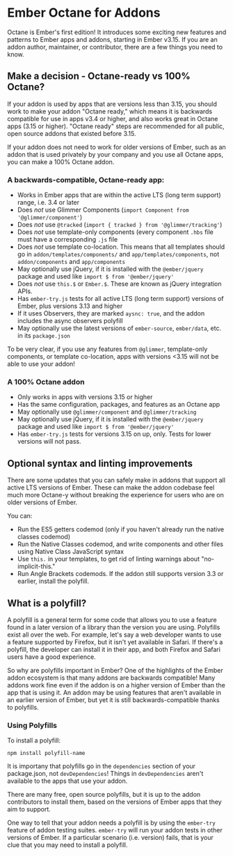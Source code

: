 # Ember Octane for Addons

Octane is Ember's first edition! It introduces some exciting new features and patterns to Ember apps and addons, starting in Ember v3.15. If you are an addon author, maintainer, or contributor, there are a few things you need to know.

## Make a decision - Octane-ready vs 100% Octane?

If your addon is used by apps that are versions less than 3.15, you should work to make your addon "Octane ready," which means it is backwards compatible for use in apps v3.4 or higher, and also works great in Octane apps (3.15 or higher).
"Octane ready" steps are recommended for all public, open source addons that existed before 3.15.

If your addon does not need to work for older versions of Ember, such as an addon that is used privately by your company and you use all Octane apps, you can make a 100% Octane addon.

### A backwards-compatible, Octane-ready app:

- Works in Ember apps that are within the active LTS (long term support) range, i.e. 3.4 or later 
- Does _not_ use Glimmer Components (`import Component from '@glimmer/component'`)
- Does _not_ use `@tracked` (`import { tracked } from '@glimmer/tracking'`)
- Does _not_ use template-only components (every component `.hbs` file must have a corresponding `.js` file
- Does _not_ use template co-location. This means that all templates should go in `addon/templates/components/` and `app/templates/components`, not `addon/components` and `app/components`
- May optionally use jQuery, if it is installed with the `@ember/jquery` package and used like `import $ from '@ember/jquery'`
- Does _not_ use `this.$` or `Ember.$`. These are known as jQuery integration APIs.
- Has `ember-try.js` tests for all active LTS (long term support) versions of Ember, plus versions 3.13 and higher
- If it uses Observers, they are marked `aysnc: true`, and the addon includes the async observers polyfill
- May optionally use the latest versions of `ember-source`, `ember/data`, etc. in its `package.json` 

To be very clear, if you use any features from `@glimmer`, template-only components, or template co-location, apps with versions <3.15 will not be able to use your addon!

### A 100% Octane addon

- Only works in apps with versions 3.15 or higher
- Has the same configuration, packages, and features as an Octane app
- May optionally use `@glimmer/component` and `@glimmer/tracking`
- May optionally use jQuery, if it is installed with the `@ember/jquery` package and used like `import $ from '@ember/jquery'`
- Has `ember-try.js` tests for versions 3.15 on up, only. Tests for lower versions will not pass.

## Optional syntax and linting improvements

There are some updates that you can safely make in addons that support all active LTS versions of Ember.
These can make the addon codebase feel much more Octane-y without breaking the experience for users who are on older versions of Ember.

You can:
- Run the ES5 getters codemod (only if you haven't already run the native classes codemod)
- Run the Native Classes codemod, and write components and other files using Native Class JavaScript syntax
- Use `this.` in your templates, to get rid of linting warnings about "no-implicit-this."
- Run Angle Brackets codemods. If the addon still supports version 3.3 or earlier, install the polyfill.

## What is a polyfill?

A polyfill is a general term for some code that allows you to use a feature found in a later version of a library than the version you are using.
Polyfills exist all over the web.
For example, let's say a web developer wants to use a feature supported by Firefox, but it isn't yet available in Safari. If there's a polyfill, the developer can install it in their app, and both Firefox and Safari users have a good experience.

So why are polyfills important in Ember? One of the highlights of the Ember addon ecosystem is that many addons are backwards compatible! Many addons work fine even if the addon is on a higher version of Ember than the app that is using it. An addon may be using features that aren't available in an earlier version of Ember, but yet it is still backwards-compatible thanks to polyfills.

### Using Polyfills

To install a polyfill:

```
npm install polyfill-name
```

It is importany that polyfills go in the `dependencies` section of your package.json, not `devDependencies`! Things in `devDependencies` aren't available to the apps that use your addon.

There are many free, open source polyfills, but it is up to the addon contributors to install them, based on the versions of Ember apps that they aim to support.

One way to tell that your addon needs a polyfill is by using the `ember-try` feature of addon testing suites. `ember-try` will run your addon tests in other versions of Ember. If a particular scenario (i.e. version) fails, that is your clue that you may need to install a polyfill.

<!-- Some common polyfills include:

TODO -->

